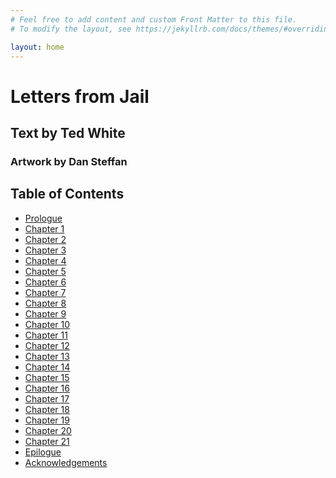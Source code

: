 ```yaml
---
# Feel free to add content and custom Front Matter to this file.
# To modify the layout, see https://jekyllrb.com/docs/themes/#overriding-theme-defaults

layout: home
---
```

<h1>Letters from Jail</h1>
<h2>Text by Ted White</h2>
<h3>Artwork by Dan Steffan</h3>
<h2>Table of Contents</h2>
<ul>
  <li><a href="chapters/prologue.html">Prologue</a></li>
  <li><a href="chapters/ch01.html">Chapter 1</a></li>
  <li><a href="chapters/ch02.html">Chapter 2</a></li>
  <li><a href="chapters/ch03.html">Chapter 3</a></li>
  <li><a href="chapters/ch04.html">Chapter 4</a></li>
  <li><a href="chapters/ch05.html">Chapter 5</a></li>
  <li><a href="chapters/ch06.html">Chapter 6</a></li>
  <li><a href="chapters/ch07.html">Chapter 7</a></li>
  <li><a href="chapters/ch08.html">Chapter 8</a></li>
  <li><a href="chapters/ch09.html">Chapter 9</a></li>
  <li><a href="chapters/ch10.html">Chapter 10</a></li>
  <li><a href="chapters/ch11.html">Chapter 11</a></li>
  <li><a href="chapters/ch12.html">Chapter 12</a></li>
  <li><a href="chapters/ch13.html">Chapter 13</a></li>
  <li><a href="chapters/ch14.html">Chapter 14</a></li>
  <li><a href="chapters/ch15.html">Chapter 15</a></li>
  <li><a href="chapters/ch16.html">Chapter 16</a></li>
  <li><a href="chapters/ch17.html">Chapter 17</a></li>
  <li><a href="chapters/ch18.html">Chapter 18</a></li>
  <li><a href="chapters/ch19.html">Chapter 19</a></li>
  <li><a href="chapters/ch20.html">Chapter 20</a></li>
  <li><a href="chapters/ch21.html">Chapter 21</a></li>
  <li><a href="chapters/epilogue.html">Epilogue</a></li>
  <li><a href="chapters/acknowledgements.html">Acknowledgements</a></li>
</ul>